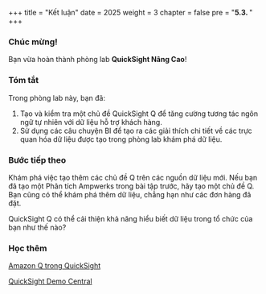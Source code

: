 +++
title = "Kết luận"
date = 2025
weight = 3
chapter = false
pre = "<b>5.3. </b>"
+++

### Chúc mừng!

Bạn vừa hoàn thành phòng lab **QuickSight Nâng Cao**!

### Tóm tắt

Trong phòng lab này, bạn đã:

1. Tạo và kiểm tra một chủ đề QuickSight Q để tăng cường tương tác ngôn ngữ tự nhiên với dữ liệu hỗ trợ khách hàng.
2. Sử dụng các câu chuyện BI để tạo ra các giải thích chi tiết về các trực quan hóa dữ liệu được tạo trong phòng lab khám phá dữ liệu.

### Bước tiếp theo

Khám phá việc tạo thêm các chủ đề Q trên các nguồn dữ liệu mới. Nếu bạn đã tạo một Phân tích Ampwerks trong bài tập trước, hãy tạo một chủ đề Q. Bạn cũng có thể khám phá thêm dữ liệu, chẳng hạn như các đơn hàng đã đặt.

QuickSight Q có thể cải thiện khả năng hiểu biết dữ liệu trong tổ chức của bạn như thế nào?

### Học thêm

[Amazon Q trong QuickSight ](https://aws.amazon.com/quicksight/q/)

[QuickSight Demo Central ](https://democentral.learnquicksight.online/)
